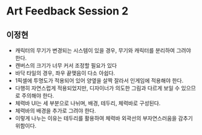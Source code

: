 # Art Feedback Session 2

## 이정현

* 캐릭터의 무기가 변경되는 시스템이 있을 경우, 무기와 캐릭터를 분리하여 그려야 한다.
* 캔버스의 크기가 너무 커서 조정할 필요가 있다
* 바닥 타일의 경우, 좌우 끝맺음이 다소 아쉽다.
* 1픽셀에 투명도가 적용되어 있어 양옆을 살짝 잘라서 인게임에 적용해야 한다. 
* 다행히 자연스럽게 적용되었지만, 디자이너가 의도한 그림과 다르게 보일 수 있으므로 주의해야 한다.
* 체력바 UI는 세 부분으로 나뉘며, 배경, 테두리, 체력바로 구성된다. 
* 체력바의 배경을 추가로 그려야 한다. 
* 이렇게 나누는 이유는 테두리를 활용하여 체력바 외곽선의 부자연스러움을 감추기 위함이다.